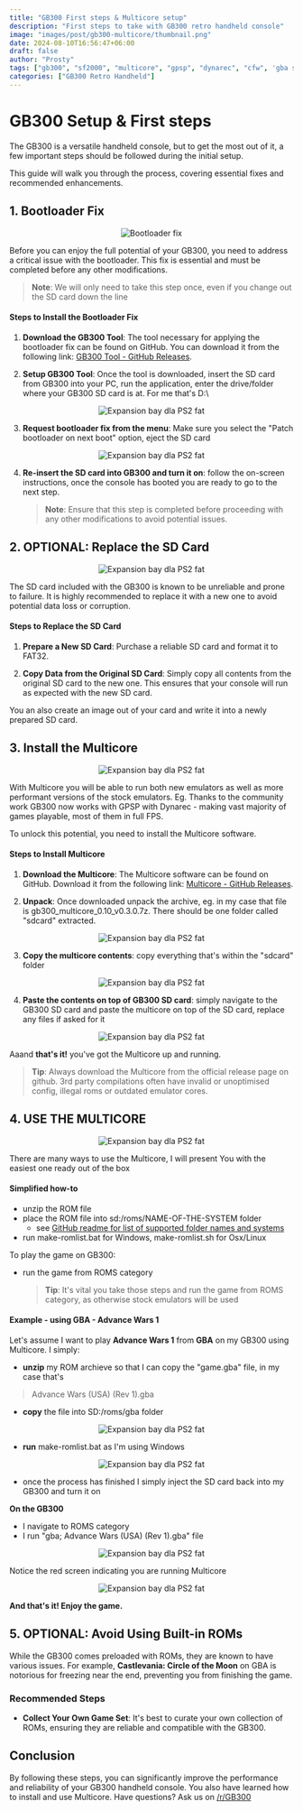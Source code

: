```yaml
---
title: "GB300 First steps & Multicore setup"
description: "First steps to take with GB300 retro handheld console"
image: "images/post/gb300-multicore/thumbnail.png"
date: 2024-08-10T16:56:47+06:00
draft: false
author: "Prosty"
tags: ["gb300", "sf2000", "multicore", "gpsp", "dynarec", "cfw", 'gba save']
categories: ["GB300 Retro Handheld"]
---
```


# GB300 Setup & First steps

The GB300 is a versatile handheld console, but to get the most out of it, a few important steps should be followed during the initial setup. 

This guide will walk you through the process, covering essential fixes and recommended enhancements.

## 1. Bootloader Fix
<p align="center">
  <img alt="Bootloader fix" src="/post/gb300-multicore/fee1.jpg#center" />
</p>

Before you can enjoy the full potential of your GB300, you need to address a critical issue with the bootloader. This fix is essential and must be completed before any other modifications.

   > **Note**: We will only need to take this step once, even if you change out the SD card down the line
#### Steps to Install the Bootloader Fix

1. **Download the GB300 Tool**: The tool necessary for applying the bootloader fix can be found on GitHub. You can download it from the following link: [GB300 Tool - GitHub Releases](https://github.com/nummacway/gb300tool/releases).

2. **Setup GB300 Tool**: Once the tool is downloaded, insert the SD card from GB300 into your PC, run the application, enter the drive/folder where your GB300 SD card is at. For me that's D:\
<p align="center">
  <img alt="Expansion bay dla PS2 fat" src="/post/gb300-multicore/gbtool-intro.jpg#center" />
</p>

3. **Request bootloader fix from the menu**: Make sure you select the "Patch bootloader on next boot" option, eject the SD card
<p align="center">
  <img alt="Expansion bay dla PS2 fat" src="/post/gb300-multicore/gbtool-2-bootloader.jpg#center" />
</p>

4. **Re-insert the SD card into GB300 and turn it on**: follow the on-screen instructions, once the console has booted you are ready to go to the next step. 

   > **Note**: Ensure that this step is completed before proceeding with any other modifications to avoid potential issues.

## 2. OPTIONAL: Replace the SD Card
<p align="center">
  <img alt="Expansion bay dla PS2 fat" src="/post/gb300-multicore/fee2.jpg#center" />
</p>

The SD card included with the GB300 is known to be unreliable and prone to failure. It is highly recommended to replace it with a new one to avoid potential data loss or corruption.

#### Steps to Replace the SD Card

1. **Prepare a New SD Card**: Purchase a reliable SD card and format it to FAT32.

2. **Copy Data from the Original SD Card**: Simply copy all contents from the original SD card to the new one. This ensures that your console will run as expected with the new SD card.

You an also create an image out of your card and write it into a newly prepared SD card.

## 3. Install the Multicore
<p align="center">
  <img alt="Expansion bay dla PS2 fat" src="/post/gb300-multicore/fee3.jpg#center" />
</p>

With Multicore you will be able to run both new emulators as well as more performant versions of the stock emulators. Eg. Thanks to the community work GB300 now works with GPSP with Dynarec - making vast majority of games playable, most of them in full FPS.

To unlock this potential, you need to install the Multicore software.

#### Steps to Install Multicore

1. **Download the Multicore**: The Multicore software can be found on GitHub. Download it from the following link: [Multicore - GitHub Releases](https://github.com/tzubertowski/gb300_multicore/releases).

2. **Unpack**: Once downloaded unpack the archive, eg. in my case that file is gb300_multicore_0.10_v0.3.0.7z. There should be one folder called "sdcard" extracted.
<p align="center">
  <img alt="Expansion bay dla PS2 fat" src="/post/gb300-multicore/multicore-archive.jpg#center" />
</p>

3. **Copy the multicore contents**: copy everything that's within the "sdcard" folder
<p align="center">
  <img alt="Expansion bay dla PS2 fat" src="/post/gb300-multicore/multicore-2.jpg#center" />
</p>

4. **Paste the contents on top of GB300 SD card**: simply navigate to the GB300 SD card and paste the multicore on top of the SD card, replace any files if asked for it
<p align="center">
  <img alt="Expansion bay dla PS2 fat" src="/post/gb300-multicore/multicore-3.jpg#center" />
</p>


Aaand **that's it!** you've got the Multicore up and running. 

  > **Tip**: Always download the Multicore from the official release page on github. 3rd party compilations often have invalid or unoptimised config, illegal roms or outdated emulator cores.

## 4. USE THE MULTICORE
<p align="center">
  <img alt="Expansion bay dla PS2 fat" src="/post/gb300-multicore/fee4.jpg#center" />
</p>

There are many ways to use the Multicore, I will present You with the easiest one ready out of the box

#### Simplified how-to
- unzip the ROM file
- place the ROM file into sd:/roms/NAME-OF-THE-SYSTEM folder
  - see [GitHub readme for list of supported folder names and systems](https://github.com/tzubertowski/gb300_multicore/blob/master/README.md#cores-in-this-release)
- run make-romlist.bat for Windows, make-romlist.sh for Osx/Linux


To play the game on GB300:
- run the game from ROMS category

  > **Tip**: It's vital you take those steps and run the game from ROMS category, as otherwise stock emulators will be used

#### Example - using GBA - Advance Wars 1
Let's assume I want to play **Advance Wars 1** from **GBA** on my GB300 using Multicore. I simply:

- **unzip** my ROM archieve so that I can copy the "game.gba" file, in my case that's
> Advance Wars (USA) (Rev 1).gba
- **copy** the file into SD:/roms/gba folder
<p align="center">
  <img alt="Expansion bay dla PS2 fat" src="/post/gb300-multicore/use-1.jpg#center" />
</p>

- **run** make-romlist.bat as I'm using Windows
<p align="center">
  <img alt="Expansion bay dla PS2 fat" src="/post/gb300-multicore/use-2.jpg#center" />
</p>

- once the process has finished I simply inject the SD card back into my GB300 and turn it on


**On the GB300**
- I navigate to ROMS category
- I run "gba; Advance Wars (USA) (Rev 1).gba" file
<p align="center">
  <img alt="Expansion bay dla PS2 fat" src="/post/gb300-multicore/use-3.jpg#center" />
</p>

Notice the red screen indicating you are running Multicore
<p align="center">
  <img alt="Expansion bay dla PS2 fat" src="/post/gb300-multicore/use-4.jpg#center" />
</p>



**And that's it! Enjoy the game.**


## 5. OPTIONAL: Avoid Using Built-in ROMs

While the GB300 comes preloaded with ROMs, they are known to have various issues. For example, **Castlevania: Circle of the Moon** on GBA is notorious for freezing near the end, preventing you from finishing the game.

### Recommended Steps

- **Collect Your Own Game Set**: It's best to curate your own collection of ROMs, ensuring they are reliable and compatible with the GB300.


## Conclusion

By following these steps, you can significantly improve the performance and reliability of your GB300 handheld console. You also have learned how to install and use Multicore. Have questions? Ask us on [/r/GB300](https://www.reddit.com/r/GB300/)
 